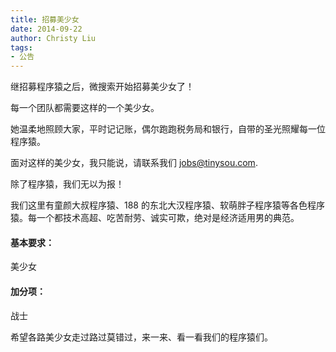 ```yaml
---
title: 招募美少女
date: 2014-09-22
author: Christy Liu
tags:
- 公告
---
```


继招募程序猿之后，微搜索开始招募美少女了！

每一个团队都需要这样的一个美少女。

她温柔地照顾大家，平时记记账，偶尔跑跑税务局和银行，自带的圣光照耀每一位程序猿。

面对这样的美少女，我只能说，请联系我们 
[jobs@tinysou.com](mailto:jobs@tinysou.).

除了程序猿，我们无以为报！

我们这里有童颜大叔程序猿、188 的东北大汉程序猿、软萌胖子程序猿等各色程序猿。每一个都技术高超、吃苦耐劳、诚实可欺，绝对是经济适用男的典范。

#### 基本要求：

美少女

#### 加分项：
	
战士

希望各路美少女走过路过莫错过，来一来、看一看我们的程序猿们。


